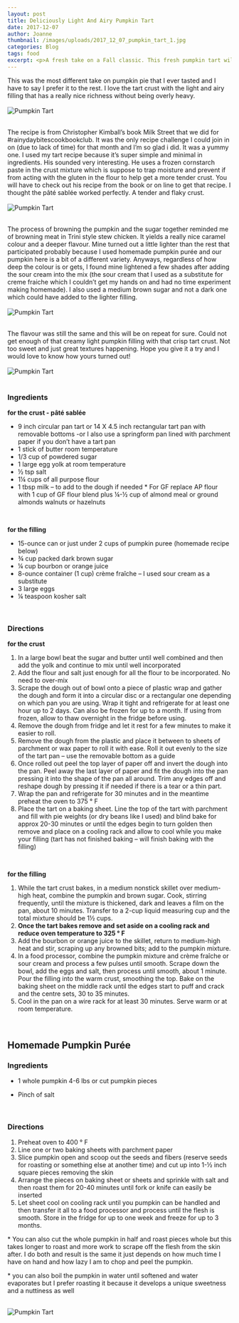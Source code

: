 ```yaml
---
layout: post
title: Deliciously Light And Airy Pumpkin Tart
date: 2017-12-07
author: Joanne
thumbnail: /images/uploads/2017_12_07_pumpkin_tart_1.jpg
categories: Blog
tags: food
excerpt: <p>A fresh take on a Fall classic. This fresh pumpkin tart will be your new favourite</p>
---
```


This was the most different take on pumpkin pie that I ever tasted and I have to say I prefer it to the rest.  I love the tart crust with the light and airy filling that has a really nice richness without being overly heavy.
<br>
<br>
![Pumpkin Tart](/images/uploads/2017_12_07_pumpkin_tart_2.jpg)
<br>
<br>

The recipe is from Christopher Kimball’s book Milk Street that we did for #rainydaybitescookbookclub. It was the only recipe challenge I could join in on (due to lack of time) for that month and I’m so glad i did.  It was a yummy one. I used my tart recipe because it’s super simple and minimal in ingredients.  His sounded very interesting. He uses a frozen cornstarch paste in the crust mixture which is suppose to trap moisture and prevent if from acting with the gluten in the flour to help get a more tender crust. You will have to check out his recipe from the book or on line to get that recipe.  I thought the pâté sablée worked perfectly. A tender and flaky crust.
<br>
<br>
![Pumpkin Tart](/images/uploads/2017_12_07_pumpkin_tart_3.jpg)
<br>
<br>

The process of browning the pumpkin and the sugar together reminded me of browning meat in Trini style stew chicken. It yields a really nice caramel colour and a deeper flavour. Mine turned out a little lighter than the rest that participated probably because I used homemade pumpkin purée and our pumpkin here is a bit of a different variety.  Anyways, regardless of how deep the colour is or gets, I found mine lightened a few shades after adding the sour cream into the mix (the sour cream that I used as a substitute for creme fraiche which I couldn’t get my hands on and had no time experiment making homemade). I also used a medium brown sugar and not a dark one which could have added to the lighter filling.
<br>
<br>
![Pumpkin Tart](/images/uploads/2017_12_07_pumpkin_tart_4.jpg)
<br>
<br>

The flavour was still the same and this will be on repeat for sure. Could not get enough of that creamy light pumpkin filling with that crisp tart crust. Not too sweet and just great textures happening.  Hope you give it a try and I would love to know how yours turned out!
<br>
<br>
![Pumpkin Tart](/images/uploads/2017_12_07_pumpkin_tart_5.jpg)
<br>
<br>

### Ingredients
**for the crust - pâté sablée**

* 9 inch circular pan tart or 14 X 4.5 inch rectangular tart pan with removable bottoms -or I also use a springform pan lined with parchment paper if you don’t have a tart pan
* 1 stick of butter room temperature
* 1/3 cup of powdered sugar
* 1 large egg yolk at room temperature
* ½ tsp salt
* 1¼ cups of all purpose flour
* 1 tbsp milk – to add to the dough if needed
\* For GF replace AP flour with 1 cup of GF flour blend plus ¼-½ cup of almond meal or ground almonds walnuts or hazelnuts
<br>

**for the filling**
* 15-ounce can or just under 2 cups of pumpkin puree (homemade recipe below)
* ¾ cup packed dark brown sugar
* ¼ cup bourbon or orange juice
* 8-ounce container (1 cup) crème fraîche – I used sour cream as a substitute
* 3 large eggs
* ¼ teaspoon kosher salt
<br>

### Directions
**for the crust**
1. In a large bowl beat the sugar and butter until well combined and then add the yolk and continue to mix until well incorporated
1. Add the flour and salt just enough for all the flour to be incorporated. No need to over-mix
1. Scrape the dough out of bowl onto a piece of plastic wrap and gather the dough and form it into a circular disc or a rectangular one depending on which pan you are using. Wrap it tight and refrigerate for at least one hour up to 2 days. Can also be frozen for up to a month. If using from frozen, allow to thaw overnight in the fridge before using.
1. Remove the dough from fridge and let it rest for a few minutes to make it easier to roll.
1. Remove the dough from the plastic and place it between to sheets of parchment or wax paper to roll it with ease. Roll it out evenly to the size of the tart pan – use the removable bottom as a guide
1. Once rolled out peel the top layer of paper off and invert the dough into the pan. Peel away the last layer of paper and fit the dough into the pan pressing it into the shape of the pan all around. Trim any edges off and reshape dough by pressing it if needed if there is a tear or a thin part.
1. Wrap the pan and refrigerate for 30 minutes and in the meantime preheat the oven to 375 ° F
1. Place the tart on a baking sheet. Line the top of the tart with parchment and fill with pie weights (or dry beans like I used) and blind bake for approx 20-30 minutes or until the edges begin to turn golden then remove and place on a cooling rack and allow to cool while you make your filling (tart has not finished baking – will finish baking with the filling)
<br>

**for the filling**
1. While the tart crust bakes, in a medium nonstick skillet over medium-high heat, combine the pumpkin and brown sugar. Cook, stirring frequently, until the mixture is thickened, dark and leaves a film on the pan, about 10 minutes. Transfer to a 2-cup liquid measuring cup and the total mixture should be 1½ cups.
1. **Once the tart bakes remove and set aside on a cooling rack and reduce oven temperature to 325 &deg; F**
1. Add the bourbon or orange juice to the skillet, return to medium-high heat and stir, scraping up any browned bits; add to the pumpkin mixture.
1. In a food processor, combine the pumpkin mixture and crème fraîche or sour cream and process a few pulses until smooth. Scrape down the bowl, add the eggs and salt, then process until smooth, about 1 minute. Pour the filling into the warm crust, smoothing the top. Bake on the baking sheet on the middle rack until the edges start to puff and crack and the centre sets, 30 to 35 minutes.
1. Cool in the pan on a wire rack for at least 30 minutes. Serve warm or at room temperature.
<br>

## Homemade Pumpkin Purée
### Ingredients

* 1 whole pumpkin 4-6 lbs or cut pumpkin pieces

* Pinch of salt
<br>

### Directions
1. Preheat oven to 400 ° F
1. Line one or two baking sheets with parchment paper
1. Slice pumpkin open and scoop out the seeds and fibers (reserve seeds for roasting or something else at another time) and cut up into 1-½ inch square pieces removing the skin
1. Arrange the pieces on baking sheet or sheets and sprinkle with salt and then roast them for 20-40 minutes until fork or knife can easily be inserted
1. Let sheet cool on cooling rack until you pumpkin can be handled and then transfer it all to a food processor and process until the flesh is smooth. Store in the fridge for up to one week and freeze for up to 3 months.

\* You can also cut the whole pumpkin in half and roast pieces whole but this takes longer to roast and more work to scrape off the flesh from the skin after. I do both and result is the same it just depends on how much time I have on hand and how lazy I am to chop and peel the pumpkin.

\* you can also boil the pumpkin in water until softened and water evaporates but I prefer roasting it because it develops a unique sweetness and a nuttiness as well
<br>
<br>

![Pumpkin Tart](/images/uploads/2017_12_07_pumpkin_tart_6.jpg)
